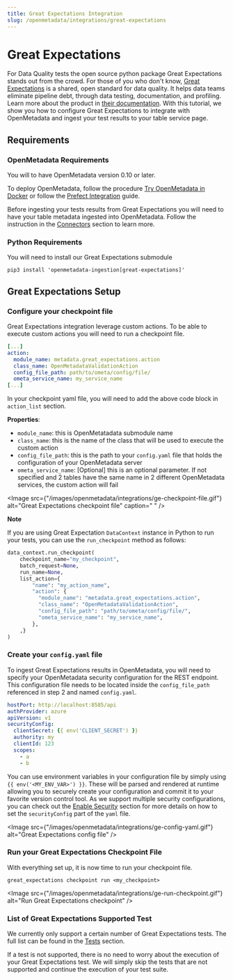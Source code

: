 ```yaml
---
title: Great Expectations Integration
slug: /openmetadata/integrations/great-expectations
---
```


# Great Expectations
For Data Quality tests the open source python package Great Expectations stands out from the crowd. For those of you who don't know, [Great Expectations](https://greatexpectations.io/) is a shared, open standard for data quality. It helps data teams eliminate pipeline debt, through data testing, documentation, and profiling. Learn more about the product in [their documentation](https://docs.greatexpectations.io/docs/).  With this tutorial, we show you how to configure Great Expectations to integrate with OpenMetadata and ingest your test results to your table service page.

## Requirements

### OpenMetadata Requirements
You will to have OpenMetadata version 0.10 or later.

To deploy OpenMetadata, follow the procedure [Try OpenMetadata in Docker](/quick-start/local-deployment) or follow the [Prefect Integration](/openmetadata/integrations/prefect) guide.

Before ingesting your tests results from Great Expectations you will need to have your table metadata ingested into OpenMetadata. Follow the instruction in the [Connectors](/connectors) section to learn more.

### Python Requirements
You will need to install our Great Expectations submodule

```shell
pip3 install 'openmetadata-ingestion[great-expectations]'
```

## Great Expectations Setup
### Configure your checkpoint file
Great Expectations integration leverage custom actions. To be able to execute custom actions you will need to run a checkpoint file.

```yaml
[...]
action:
  module_name: metadata.great_expectations.action
  class_name: OpenMetadataValidationAction
  config_file_path: path/to/ometa/config/file/
  ometa_service_name: my_service_name
[...]
```

In your checkpoint yaml file, you will need to add the above code block in `action_list` section.

**Properties**:

- `module_name`: this is OpenMetatadata submodule name
- `class_name`: this is the name of the class that will be used to execute the custom action
- `config_file_path`: this is the path to your `config.yaml` file that holds the configuration of your OpenMetadata server
- `ometa_service_name`: [Optional] this is an optional parameter. If not specified and 2 tables have the same name in 2 different OpenMetadata services, the custom action will fail

<Image
src={"/images/openmetadata/integrations/ge-checkpoint-file.gif"}
alt="Great Expectations checkpoint file"
caption=" "
/>

**Note**

If you are using Great Expectation `DataContext` instance in Python to run your tests, you can use the `run_checkpoint` method as follows:

```python
data_context.run_checkpoint(
    checkpoint_name="my_checkpoint",
    batch_request=None,
    run_name=None,
    list_action={
        "name": "my_action_name",
        "action": {
          "module_name": "metadata.great_expectations.action",
          "class_name": "OpenMetadataValidationAction",
          "config_file_path": "path/to/ometa/config/file/",
          "ometa_service_name": "my_service_name",
        },
    ,}
)
```

### Create your `config.yaml` file
To ingest Great Expectations results in OpenMetadata, you will need to specify your OpenMetadata security configuration for the REST endpoint. This configuration file needs to be located inside the `config_file_path` referenced in step 2 and named `config.yaml`.

```yaml
hostPort: http://localhost:8585/api
authProvider: azure
apiVersion: v1
securityConfig:
  clientSecret: {{ env('CLIENT_SECRET') }}
  authority: my
  clientId: 123
  scopes:
    - a
    - b
```

You can use environment variables in your configuration file by simply using `{{ env('<MY_ENV_VAR>') }}`. These will be parsed and rendered at runtime allowing you to securely create your configuration and commit it to your favorite version control tool. As we support multiple security configurations, you can check out the [Enable Security](/deployment/security) section for more details on how to set the `securityConfig` part of the `yaml` file.

<Image
src={"/images/openmetadata/integrations/ge-config-yaml.gif"}
alt="Great Expectations config file"
/>

### Run your Great Expectations Checkpoint File
With everything set up, it is now time to run your checkpoint file.

```shell
great_expectations checkpoint run <my_checkpoint>
```

<Image
src={"/images/openmetadata/integrations/ge-run-checkpoint.gif"}
alt="Run Great Expectations checkpoint"
/>

### List of Great Expectations Supported Test
We currently only support a certain number of Great Expectations tests. The full list can be found in the [Tests](/connectors/ingestion/workflows/data-quality/tests) section.

If a test is not supported, there is no need to worry about the execution of your Great Expectations test. We will simply skip the tests that are not supported and continue the execution of your test suite.
